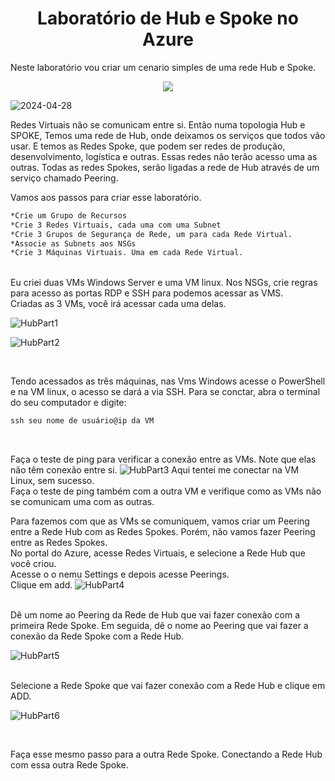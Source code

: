 <h1 align="center"> Laboratório de Hub e Spoke no Azure </h1>

Neste laboratório vou criar um cenario simples de uma rede Hub e Spoke.

<p align="center"><img src="http://img.shields.io/static/v1?label=STATUS&message=EM%20DESENVOLVIMENTO&color=GREEN&style=for-the-badge"/></p>

![2024-04-28](https://github.com/FelipeFerreira17/labAzureHubSpoke/assets/142698934/c50569ad-14eb-4649-acd5-15af92aa72a9)

Redes Virtuais não se comunicam entre si. Então numa topologia Hub e SPOKE, Temos uma rede de Hub, onde deixamos os serviços que todos vão usar.
E temos as Redes Spoke, que podem ser redes de produção, desenvolvimento, logística e outras. Essas redes não terão acesso uma as outras.
Todas as redes Spokes, serão ligadas a rede de Hub através de um serviço chamado Peering.

Vamos aos passos para criar esse laboratório.

```Markdown
*Crie um Grupo de Recursos
*Crie 3 Redes Virtuais, cada uma com uma Subnet
*Crie 3 Grupos de Segurança de Rede, um para cada Rede Virtual.
*Associe as Subnets aos NSGs
*Crie 3 Máquinas Virtuais. Uma em cada Rede Virtual.

```
<br>
Eu criei duas VMs Windows Server e uma VM linux.
Nos NSGs, crie regras para acesso as portas RDP e SSH para podemos acessar as VMS.

<br>
Criadas as 3 VMs, você irá acessar cada uma delas.
<br>

![HubPart1](https://github.com/FelipeFerreira17/labAzureHubSpoke/assets/142698934/16ada9c3-116b-42eb-98e6-ce25ff141f85)
<br>

![HubPart2](https://github.com/FelipeFerreira17/labAzureHubSpoke/assets/142698934/37dae2ac-a93d-413a-998e-7a4c5171c910)

<br>

Tendo acessados as três máquinas, nas Vms Windows acesse o PowerShell e na VM linux, o acesso se dará a via SSH. Para se conctar, abra o terminal do seu computador
e digite:
```Markdown
ssh seu nome de usuário@ip da VM
```

<br>

Faça o teste de ping para verificar a conexão entre as VMs.
Note que elas não têm conexão entre si.
![HubPart3](https://github.com/FelipeFerreira17/labAzureHubSpoke/assets/142698934/a5c4b493-49f7-496b-87a9-67483e21287a)
Aqui tentei me conectar na VM Linux, sem sucesso.
<br>
Faça o teste de ping também com a outra VM e verifique como as VMs não se comunicam uma com as outras.
<br>

Para fazemos com que as VMs se comuniquem, vamos criar um Peering entre a Rede Hub com as Redes Spokes. Porém, não vamos fazer Peering entre as Redes Spokes.
<br>
No portal do Azure, acesse Redes Virtuais, e selecione a Rede Hub que você criou.
<br>
Acesse o o nemu Settings e depois acesse Peerings. 
<br>
Clique em add.
![HubPart4](https://github.com/FelipeFerreira17/labAzureHubSpoke/assets/142698934/0448a1ca-f9db-4b94-9356-7d8bfb44fa22)

<br>
Dê um nome ao Peering da Rede de Hub que vai fazer conexão com a primeira Rede Spoke. Em seguida, dê o nome ao Peering que vai fazer a conexão da Rede Spoke com a Rede Hub.
<br>

![HubPart5](https://github.com/FelipeFerreira17/labAzureHubSpoke/assets/142698934/4b742abb-9f57-4e7d-83ee-3ff5354f3db9)

<br>
Selecione a Rede Spoke que vai fazer conexão com a Rede Hub e clique em ADD.

![HubPart6](https://github.com/FelipeFerreira17/labAzureHubSpoke/assets/142698934/acec68f5-2776-4f52-8fe6-d328b7e83ea1)

<br>

Faça esse mesmo passo para a outra Rede Spoke. Conectando a Rede Hub com essa outra Rede Spoke.
